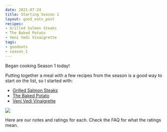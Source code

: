 ```yaml
---
date: 2021-07-24
title: Starting Season 1
layout: good_eats_post
recipes:
- Grilled Salmon Steaks
- The Baked Potato
- Veni Vedi Vinaigrette
tags:
- goodeats
- season_1
---
```


Began cooking Season 1 today!

Putting together a meal with a few recipes from the season is a good way to start
on the list, so I started with:

* [Grilled Salmon Steaks](https://www.foodnetwork.com/recipes/grilled-salmon-steaks-recipe-1910488)
* [The Baked Potato](https://www.foodnetwork.com/recipes/alton-brown/the-baked-potato-recipe1-1908821)
* [Veni Vedi Vinaigrette](https://www.foodnetwork.com/recipes/veni-vedi-vinaigrette-recipe-1938425)

<a href="https://photos.google.com/share/AF1QipMHIz7Pm-kIpRUhE9VkWVn-m394dKRKFkZoFNaIFwmu0w42rl_7eTGxPr3QaFEaXw/photo/AF1QipN3OhoV46i0hlURn8_wqEhZgdp5CCvc6D2CEOls?key=V25lYkxNdzB2R0I5SHVPWmc5cDhDTVUtUkZWcXNR"> <img src="https://lh3.googleusercontent.com/pw/AM-JKLWmyQHbDFHvSbcARfEt2mOojyWIfbCPDAkZz3bQMlmJlcQ4tKXfHDMkEw5QZQ1t68-JYCnBJdDncx9-XHc2M4-hNtwKnSlxvzlGqd9Z8CS4F1pt23y4qZ2n9aYHDbQqjWT5RO3pRZzGu_JdFo2GyJHf=w500-no" /></a>

Here are our notes and ratings for each. Check the FAQ for what the ratings mean.
